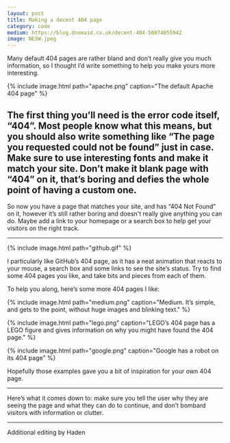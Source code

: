 ```yaml
---
layout: post
title: Making a decent 404 page
category: code
medium: https://blog.dnomaid.co.uk/decent-404-50074855942
image: NESW.jpeg
---
```


Many default 404 pages are rather bland and don’t really give you much information, so I thought I’d write something to help you make yours more interesting.

{% include image.html path="apache.png" caption="The default Apache 404 page" %}

The first thing you’ll need is the error code itself, “404”. Most people know what this means, but you should also write something like “The page you requested could not be found” just in case. Make sure to use interesting fonts and make it match your site. Don’t make it blank page with “404” on it, that’s boring and defies the whole point of having a custom one.
---

So now you have a page that matches your site, and has “404 Not Found” on it, however it’s still rather boring and doesn't really give anything you can do. Maybe add a link to your homepage or a search box to help get your visitors on the right track.

---

{% include image.html path="github.gif" %}

I particularly like GitHub’s 404 page, as it has a neat animation that reacts to your mouse, a search box and some links to see the site’s status. Try to find some 404 pages you like, and take bits and pieces from each of them.

To help you along, here’s some more 404 pages I like:

{% include image.html path="medium.png" caption="Medium. It’s simple, and gets to the point, without huge images and blinking text." %}

{% include image.html path="lego.png" caption="LEGO’s 404 page has a LEGO figure and gives information on why you might have found the 404 page." %}

{% include image.html path="google.png" caption="Google has a robot on its 404 page" %}

Hopefully those examples gave you a bit of inspiration for your own 404 page.

---

Here’s what it comes down to: make sure you tell the user why they are seeing the page and what they can do to continue, and don’t bombard visitors with information or clutter.

---

Additional editing by Haden
